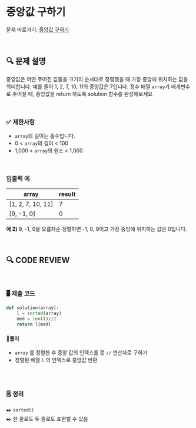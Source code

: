 # 중앙값 구하기

문제 바로가기: [중앙값 구하기](https://school.programmers.co.kr/learn/courses/30/lessons/120811)

<br/>

## **🔍 문제 설명**

중앙값은 어떤 주어진 값들을 크기의 순서대로 정렬했을 때 가장 중앙에 위치하는 값을 의미합니다. 예를 들어 1, 2, 7, 10, 11의 중앙값은 7입니다. 정수 배열 `array`가 매개변수로 주어질 때, 중앙값을 return 하도록 solution 함수를 완성해보세요

<br/>

### **✅ 제한사항**

- `array`의 길이는 홀수입니다.
- 0 < `array`의 길이 < 100
- 1,000 < `array`의 원소 < 1,000
<br/>

### **입출력 예**

|      array        | result |
|-------------------|--------|
| [1, 2, 7, 10, 11] |   7    |
|    [9, -1, 0]     |   0    |

**예 2)**
9, -1, 0을 오름차순 정렬하면 -1, 0, 9이고 가장 중앙에 위치하는 값은 0입니다.

<br/>

## **🔍 CODE REVIEW**
<br/>

### **🖥️ 제출 코드**

```python
def solution(array):
    l = sorted(array)
    med = len(l)//2
    return l[med]
```

#### **📍풀이**

- `array` 를 정렬한 후 중앙 값의 인덱스를 몫 `//` 연산자로 구하기
- 정렬된 배열 `l` 의 인덱스로 중앙값 반환

<br/>

  #
### **🗒️ 정리**
✒️ `sorted()`   
✒️ 한 줄로도 두 줄로도 표현할 수 있음
